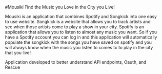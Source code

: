 #Mousikí Find the Music you Love in the City you Live!

Mousiki is an application that combines Spotify and Songkick into one easy to
use website. Songkick is a website that allows you to track artists and see
when those artists come to play a show in your city. Spotify is an application
that allows you to listen to almost any music you want. So if you have a
Spotify account you can log in and this application will automatically populate the songkick with the songs you
have saved on spotify and you will always know when the music you listen to
comes to to play in the city that you live!


Application developed to better understand API endpoints, Oauth, and Rescue